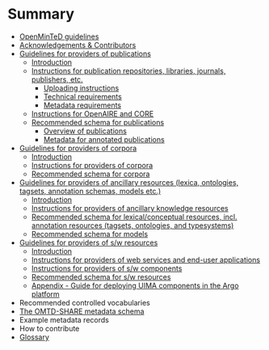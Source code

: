 # Summary

* [OpenMinTeD guidelines](README.md)
* [Acknowledgements & Contributors](acknowledgements--contributors.md)
* [Guidelines for providers of publications](guidelines_for_providers_of_publications/README.md)
    * [Introduction](guidelines_for_providers_of_publications/introduction.md)
    * [Instructions for publication repositories, libraries, journals, publishers, etc.](guidelines_for_providers_of_publications/instructions_for_publication_repositories,_librari.md)
        * [Uploading instructions](guidelines_for_providers_of_publications/uploading-instructions.md)
        * [Technical requirements](guidelines_for_providers_of_publications/technical-requirements.md)
        * [Metadata requirements](guidelines_for_providers_of_publications/metadata-requirements.md)
    * [​Instructions for OpenAIRE and CORE](guidelines_for_providers_of_publications/instructions_for_openaire_and_core.md)
    * [​Recommended schema for publications ](guidelines_for_providers_of_publications/recommended_schema_for_publications.md)
        * [Overview of publications](guidelines_for_providers_of_publications/overview-of-publications.md)
        * [Metadata for annotated publications](guidelines_for_providers_of_publications/metadata-for-annotated-publications.md)
* [Guidelines for providers of corpora](guidelines_for_providers_of_corpora/README.md)
    * [​Introduction](guidelines_for_providers_of_corpora/introduction.md)
    * [Instructions for providers of corpora](guidelines_for_providers_of_corpora/instructions_for_providers_of_corpora.md)
    * [​Recommended schema for corpora](guidelines_for_providers_of_corpora/recommended_schema_for_corpora.md)
* [Guidelines for providers of ancillary resources \(lexica, ontologies, tagsets, annotation schemas, models etc.\)](guidelines_for_providers_of_ancillary_resources_le/README.md)
    * [Introduction](guidelines_for_providers_of_ancillary_resources_le/introduction.md)
    * [Instructions for providers of ancillary knowledge resources](guidelines_for_providers_of_ancillary_resources_le/instructions_for_providers_of_ancillary_knowledge_.md)
    * [​Recommended schema for ​lexical\/conceptual resources, incl. annotation resources \(tagsets, ontologies, and typesystems\)](guidelines_for_providers_of_ancillary_resources_le/recommended_schema_for_lexicalconceptual_resources.md)
    * [​Recommended schema for models](guidelines_for_providers_of_ancillary_resources_le/recommended_schema_for_models.md)
* [​Guidelines for providers of s\/w resources](guidelines_for_providers_of_sw_resources/README.md)
    * [Introduction](guidelines_for_providers_of_sw_resources/introduction.md)
    * [​Instructions for providers of web services and end-user applications](guidelines_for_providers_of_sw_resources/instructions_for_providers_of_web_services_and_end.md)
    * [Instructions for providers of s\/w components](guidelines_for_providers_of_sw_resources/instructions_for_providers_of_sw_components.md)
    * [Recommended schema for s\/w resources](guidelines_for_providers_of_sw_resources/recommended_schema_for_sw_resources.md)
    * [Appendix - Guide for deploying UIMA components in the Argo platform](guidelines_for_providers_of_sw_resources/appendix_-_guide_for_deploying_uima_components_in_.md)
* Recommended controlled vocabularies
* [The OMTD-SHARE metadata schema](the_omtd-share_metadata_schema.md)
* Example metadata records
* How to contribute
* [Glossary](GLOSSARY.md)

